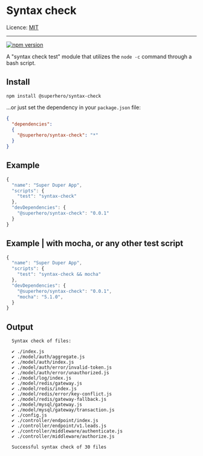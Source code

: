 # Syntax check

Licence: [MIT](https://opensource.org/licenses/MIT)

---

[![npm version](https://badge.fury.io/js/%40superhero%2Fsyntax-check.svg)](https://badge.fury.io/js/%40superhero%2Fsyntax-check)

A "syntax check test" module that utilizes the `node -c` command through a bash script.

## Install

`npm install @superhero/syntax-check`

...or just set the dependency in your `package.json` file:

```json
{
  "dependencies":
  {
    "@superhero/syntax-check": "*"
  }
}
```

## Example

```js
{
  "name": "Super Duper App",
  "scripts": {
    "test": "syntax-check"
  },
  "devDependencies": {
    "@superhero/syntax-check": "0.0.1"
  }
}
```

## Example | with mocha, or any other test script

```js
{
  "name": "Super Duper App",
  "scripts": {
    "test": "syntax-check && mocha"
  },
  "devDependencies": {
    "@superhero/syntax-check": "0.0.1",
    "mocha": "5.1.0",
  }
}
```

## Output

```
  Syntax check of files:

  ✔ ./index.js
  ✔ ./model/auth/aggregate.js
  ✔ ./model/auth/index.js
  ✔ ./model/auth/error/invalid-token.js
  ✔ ./model/auth/error/unauthorized.js
  ✔ ./model/log/index.js
  ✔ ./model/redis/gateway.js
  ✔ ./model/redis/index.js
  ✔ ./model/redis/error/key-conflict.js
  ✔ ./model/redis/gateway-fallback.js
  ✔ ./model/mysql/gateway.js
  ✔ ./model/mysql/gateway/transaction.js
  ✔ ./config.js
  ✔ ./controller/endpoint/index.js
  ✔ ./controller/endpoint/v1.leads.js
  ✔ ./controller/middleware/authenticate.js
  ✔ ./controller/middleware/authorize.js

  Successful syntax check of 30 files
```
